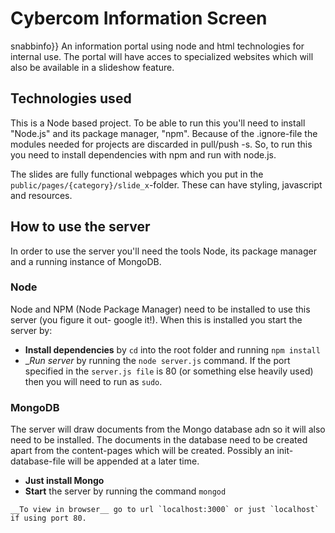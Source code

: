 # Cybercom Information Screen

snabbinfo}}
An information portal using node and html technologies for internal use.
The portal will have acces to specialized websites which will also be available in a slideshow feature.

## Technologies used
This is a Node based project. To be able to run this you'll need to install "Node.js" and its package manager, "npm". Because of the .ignore-file the modules needed for projects are discarded in pull/push -s. So, to run this you need to install dependencies with npm and run with node.js.

The slides are fully functional webpages which you put in the `public/pages/{category}/slide_x`-folder. These can have styling, javascript and resources.

## How to use the server
In order to use the server you'll need the tools Node, its package manager and a running instance of MongoDB.

### Node
Node and NPM (Node Package Manager) need to be installed to use this server (you figure it out- google it!). When this is installed you start the server by:
* __Install dependencies__ by `cd` into the root folder and running `npm install`
* __Run server_ by running the `node server.js` command. If the port specified in the `server.js file` is 80 (or something else heavily used) then you will need to run as `sudo`.


### MongoDB
The server will draw documents from the Mongo database adn so it will also need to be installed. The documents in the database need to be created apart from the content-pages which will be created.
Possibly an init-database-file will be appended at a later time.
* __Just install Mongo__
* __Start__ the server by running the command `mongod`

```
__To view in browser__ go to url `localhost:3000` or just `localhost` if using port 80.
